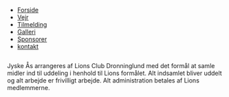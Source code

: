 <!doctype html>
<html lang="en">
<head>
    <!-- Required meta tags -->
    <meta charset="utf-8">
    <meta name="viewport" content="width=device-width, initial-scale=1">
    <link rel="stylesheet" href="style.css">
    <title>Parallax background Hero using HTML and CSS - Coding Torque</title>
</head>
<body>
    <div class="hero">
  <div class="parallax-layer layer-6"></div>
  <div class="parallax-layer layer-5"></div>
  <div class="parallax-layer layer-4"></div>
  <div class="parallax-layer bike-1"></div>
  <div class="parallax-layer bike-2"></div>
  <div class="parallax-layer layer-3"></div>
  <div class="parallax-layer layer-2"></div>
  <div class="parallax-layer layer-1"></div>
  <div class="logo">
    <img src="https://s3-us-west-2.amazonaws.com/s.cdpn.io/24650/logo.svg" alt=""  />
  </div>
</div>
<nav>
  <ul>
    <li><a href="#">Forside</a></li>
    <li><a href="#">Vejr</a></li>
    <li><a href="#">Tilmelding</a></li>
    <li><a href="#">Galleri</a></li>
    <li><a href="#">Sponsorer</a></li>
    <li><a href="#">kontakt</a></li>
  </ul>
</nav>
<div class="light-bg">
  <img src="https://s3-us-west-2.amazonaws.com/s.cdpn.io/24650/Group_4.svg" alt="" />
</div>
<div class="dark-bg">
  <img src="https://s3-us-west-2.amazonaws.com/s.cdpn.io/24650/Group_5.svg" alt="" />
</div>
<div class="light-bg">
<p class="extra">Jyske Ås arrangeres af Lions Club Dronninglund med det formål at samle midler ind til uddeling i henhold til Lions formålet. Alt indsamlet bliver uddelt og alt arbejde er frivilligt arbejde. Alt administration betales af Lions medlemmerne.</p>
  </div>
<script>
WebFontConfig = {
    google: { families: [ 'Lato:400,300,300italic,400italic,700,700italic,900,900italic:latin' ] }
  };
  (function() {
    var wf = document.createElement('script');
    wf.src = 'https://ajax.googleapis.com/ajax/libs/webfont/1/webfont.js';
    wf.type = 'text/javascript';
    wf.async = 'true';
    var s = document.getElementsByTagName('script')[0];
    s.parentNode.insertBefore(wf, s);
  })(); 
</script>
    <script src="script.js"></script>
</body>
</html>
